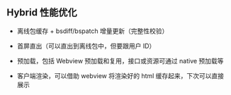 [meta]: mobile "title: 'Hybrid性能优化', keywords: 'hybrid, performance, optimization', date: '2020-8-22'"

## Hybrid 性能优化

- 离线包缓存 + bsdiff/bspatch 增量更新（完整性校验）

- 首屏直出（可以直出到离线包中，但要跟用户 ID）

- 预加载，包括 Webview 预加载和复用，接口或资源可通过 native 预加载等

- 客户端渲染，可以借助 webview 将渲染好的 html 缓存起来，下次可以直接展示
